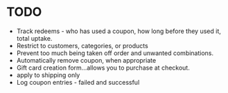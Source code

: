 # TODO

 * Track redeems - who has used a coupon, how long before they used it, total uptake.
 * Restrict to customers, categories, or products
 * Prevent too much being taken off order and unwanted combinations.
 * Automatically remove coupon, when appropriate
 * Gift card creation form...allows you to purchase at checkout.
 * apply to shipping only
 * Log coupon entries - failed and successful